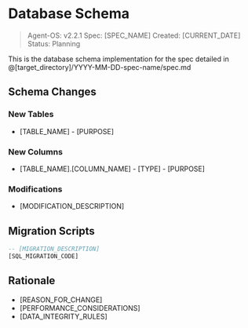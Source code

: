 # Database Schema

> Agent-OS: v2.2.1
> Spec: [SPEC_NAME]
> Created: [CURRENT_DATE]
> Status: Planning

This is the database schema implementation for the spec detailed in @[target_directory]/YYYY-MM-DD-spec-name/spec.md

## Schema Changes

### New Tables

- [TABLE_NAME] - [PURPOSE]

### New Columns

- [TABLE_NAME].[COLUMN_NAME] - [TYPE] - [PURPOSE]

### Modifications

- [MODIFICATION_DESCRIPTION]

## Migration Scripts

```sql
-- [MIGRATION_DESCRIPTION]
[SQL_MIGRATION_CODE]
```

## Rationale

- [REASON_FOR_CHANGE]
- [PERFORMANCE_CONSIDERATIONS]
- [DATA_INTEGRITY_RULES]
